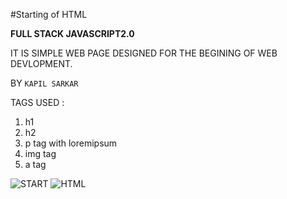 #Starting of HTML 

**FULL STACK JAVASCRIPT2.0**

IT IS  SIMPLE WEB PAGE DESIGNED FOR THE BEGINING OF WEB DEVLOPMENT.

BY `KAPIL SARKAR`

TAGS USED :

 1. h1
 1. h2
 1. p tag with loremipsum
 1. img tag
 1. a tag

![START](https://img.shields.io/badge/HTML-FIRST-yellowgreen)
 ![HTML](https://images.unsplash.com/photo-1543599538-a6c4f6cc5c05?ixlib=rb-4.0.3&ixid=MnwxMjA3fDB8MHxwaG90by1wYWdlfHx8fGVufDB8fHx8&auto=format&fit=crop&w=387&q=80)
